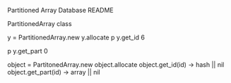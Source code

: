 
Partitioned Array Database README

PartitionedArray class

y = PartitionedArray.new
y.allocate
p y.get_id 6

p y.get_part 0

object = PartitonedArray.new
object.allocate
object.get_id(id) -> hash || nil
object.get_part(id) -> array || nil